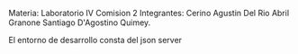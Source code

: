 Materia: Laboratorio IV
Comision 2
Integrantes:
Cerino Agustin
Del Rio Abril
Granone Santiago
D'Agostino Quimey.

El entorno de desarrollo consta del json server 
